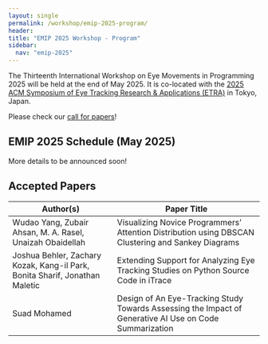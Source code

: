 ```yaml
---
layout: single
permalink: /workshop/emip-2025-program/
header:
title: "EMIP 2025 Workshop - Program"
sidebar:
  nav: "emip-2025"
---
```


The Thirteenth International Workshop on Eye Movements in Programming 2025 will be held at the end of May 2025. It is co-located with the [2025 ACM Symposium of Eye Tracking Research & Applications (ETRA)](http://etra.acm.org/2025/) in Tokyo, Japan.

Please check our [call for papers](/workshop/emip-2025/)!

## EMIP 2025 Schedule (May 2025)

More details to be announced soon!


## Accepted Papers

| Author(s) | Paper Title |
|---|---|
| Wudao Yang, Zubair Ahsan, M. A. Rasel, Unaizah Obaidellah | Visualizing Novice Programmers’ Attention Distribution using DBSCAN Clustering and Sankey Diagrams |
| Joshua Behler, Zachary Kozak, Kang-il Park, Bonita Sharif, Jonathan Maletic | Extending Support for Analyzing Eye Tracking Studies on Python Source Code in iTrace |
| Suad Mohamed | Design of An Eye-Tracking Study Towards Assessing the Impact of Generative AI Use on Code Summarization |
